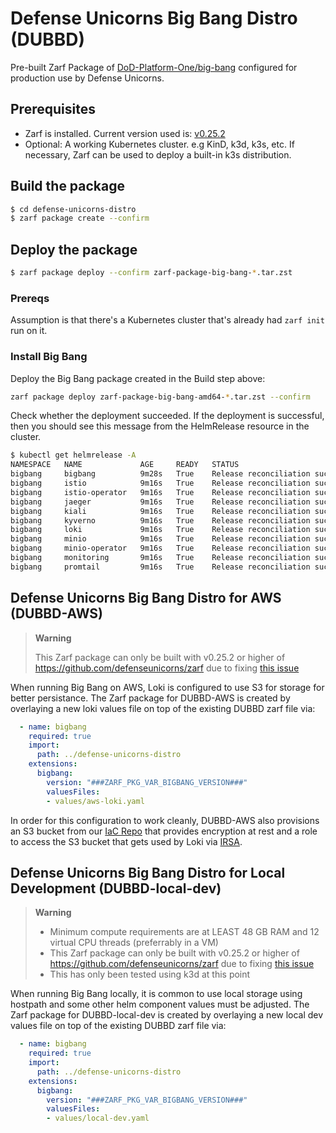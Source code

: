 # Defense Unicorns Big Bang Distro (DUBBD)

Pre-built Zarf Package of [DoD-Platform-One/big-bang](https://github.com/DoD-Platform-One/big-bang) configured for production use by Defense Unicorns.

## Prerequisites

- Zarf is installed. Current version used is: [v0.25.2](https://github.com/defenseunicorns/zarf/releases/tag/v0.25.2)
- Optional: A working Kubernetes cluster. e.g KinD, k3d, k3s, etc. If necessary, Zarf can be used to deploy a built-in k3s distribution.

## Build the package

```bash
$ cd defense-unicorns-distro
$ zarf package create --confirm
```

## Deploy the package

```bash
$ zarf package deploy --confirm zarf-package-big-bang-*.tar.zst
```

### Prereqs

Assumption is that there's a Kubernetes cluster that's already had `zarf init` run on it.

### Install Big Bang

Deploy the Big Bang package created in the Build step above:

```bash
zarf package deploy zarf-package-big-bang-amd64-*.tar.zst --confirm
```

Check whether the deployment succeeded. If the deployment is successful, then you should see this message from the HelmRelease resource in the cluster.

``` bash
$ kubectl get helmrelease -A
NAMESPACE   NAME             AGE     READY   STATUS
bigbang     bigbang          9m28s   True    Release reconciliation succeeded
bigbang     istio            9m16s   True    Release reconciliation succeeded
bigbang     istio-operator   9m16s   True    Release reconciliation succeeded
bigbang     jaeger           9m16s   True    Release reconciliation succeeded
bigbang     kiali            9m16s   True    Release reconciliation succeeded
bigbang     kyverno          9m16s   True    Release reconciliation succeeded
bigbang     loki             9m16s   True    Release reconciliation succeeded
bigbang     minio            9m16s   True    Release reconciliation succeeded
bigbang     minio-operator   9m16s   True    Release reconciliation succeeded
bigbang     monitoring       9m16s   True    Release reconciliation succeeded
bigbang     promtail         9m16s   True    Release reconciliation succeeded
```

## Defense Unicorns Big Bang Distro for AWS (DUBBD-AWS)

> **Warning**
>
> This Zarf package can only be built with v0.25.2 or higher of https://github.com/defenseunicorns/zarf due to fixing [this issue](https://github.com/defenseunicorns/zarf/pull/1477)

When running Big Bang on AWS, Loki is configured to use S3 for storage for better persistance.  The Zarf package for DUBBD-AWS is created by overlaying a new loki values file on top of the existing DUBBD zarf file via:

```yaml
  - name: bigbang
    required: true
    import:
      path: ../defense-unicorns-distro
    extensions:
      bigbang:
        version: "###ZARF_PKG_VAR_BIGBANG_VERSION###"
        valuesFiles:
        - values/aws-loki.yaml
```

In order for this configuration to work cleanly, DUBBD-AWS also provisions an S3 bucket from our [IaC Repo](https://github.com/defenseunicorns/iac/tree/main/modules/s3-irsa) that provides encryption at rest and a role to access the S3 bucket that gets used by Loki via [IRSA](https://docs.aws.amazon.com/eks/latest/userguide/iam-roles-for-service-accounts.html).

## Defense Unicorns Big Bang Distro for Local Development (DUBBD-local-dev)

> **Warning**
>
> - Minimum compute requirements are at LEAST 48 GB RAM and 12 virtual CPU threads (preferrably in a VM)
> - This Zarf package can only be built with v0.25.2 or higher of https://github.com/defenseunicorns/zarf due to fixing [this issue](https://github.com/defenseunicorns/zarf/pull/1477)
> - This has only been tested using k3d at this point

When running Big Bang locally, it is common to use local storage using hostpath and some other helm component values must be adjusted.  The Zarf package for DUBBD-local-dev is created by overlaying a new local dev values file on top of the existing DUBBD zarf file via:

```yaml
  - name: bigbang
    required: true
    import:
      path: ../defense-unicorns-distro
    extensions:
      bigbang:
        version: "###ZARF_PKG_VAR_BIGBANG_VERSION###"
        valuesFiles:
        - values/local-dev.yaml
```
